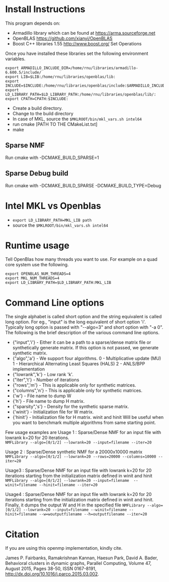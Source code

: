 Install Instructions
====================

This program depends on:

- Armadillo library which can be found at https://arma.sourceforge.net
- OpenBLAS https://github.com/xianyi/OpenBLAS
- Boost C++ libraries 1.55 http://www.boost.org/ Set Operations

Once you have installed these libraries set the following environment variables.

````
export ARMADILLO_INCLUDE_DIR=/home/rnu/libraries/armadillo-6.600.5/include/
export LIB=$LIB:/home/rnu/libraries/openblas/lib:
export INCLUDE=$INCLUDE:/home/rnu/libraries/openblas/include:$ARMADILLO_INCLUDE_DIR:
export LD_LIBRARY_PATH=$LD_LIBRARY_PATH:/home/rnu/libraries/openblas/lib/:
export CPATH=CPATH:$INCLUDE:
````

* Create a build directory. 
* Change to the build directory 
* In case of MKL, source the ````$MKLROOT/bin/mkl_vars.sh intel64````
* run cmake [PATH TO THE CMakeList.txt]
* make

Sparse NMF
---------
Run cmake with -DCMAKE_BUILD_SPARSE=1

Sparse Debug build
------------------
Run cmake with -DCMAKE_BUILD_SPARSE -DCMAKE_BUILD_TYPE=Debug

Intel MKL vs Openblas
=====================
- ````export LD_LIBRARY_PATH=MKL_LIB path````
- source the ````$MKLROOT/bin/mkl_vars.sh intel64````

Runtime usage
=============
Tell OpenBlas how many threads you want to use. For example on a quad core system use the following.

````
export OPENBLAS_NUM_THREADS=4
export MKL_NUM_THREADS=4
export LD_LIBRARY_PATH=$LD_LIBRARY_PATH:MKL_LIB
````

Command Line options
====================

The single alphabet is called short option and the string equivalent is called long option. 
For eg., "input" is the long equivalent of short option 'i'. Typically long option is passed
with "--algo=3" and short option with "-a 0". The following is the brief description of 
the various command line options. 

* {"input",'i'} - Either it can be a path to a sparse/dense 
matrix file or synthetically generate matrix. If this 
option is not passed, we generate synthetic matrix.
* {"algo",'a'} - We support four algorithms. 
  0 - Multiplicative update (MU)
  1 - Hierarchical Alternating Least Squares (HALS)
  2 - ANLS/BPP implementation  
* {"lowrank",'k'} - Low rank 'k'. 
* {"iter",'t'} - Number of iterations
* {"rows",'m'} - This is applicable only for synthetic matrices. 
* {"columns",'n'} - This is applicable only for synthetic matrices. 
* {'w'} - File name to dump W 
* {'h'} - File name to dump H matrix. 
* {"sparsity",'s'} - Density for the synthetic sparse matrix. 
* {'winit'} - Initialization file for W matrix. 
* {'hinit'} - Initialization file for H matrix. 
winit and hinit Will be useful when you want to benchmark
multiple algorithms from same starting point.

Few usage examples are
Usage 1 : Sparse/Dense NMF for an input file with lowrank k=20 for 20 iterations.  
````NMFLibrary --algo=[0/1/2] --lowrank=20 --input=filename --iter=20 ````

Usage 2 : Sparse/Dense synthetic NMF for a 20000x10000 matrix
````NMFLibrary --algo=[0/1/2] --lowrank=20 --rows=20000 --columns=10000 --iter=20 ````

Usage3 : Sparse/Dense NMF for an input file with lowrank k=20 for 20 iterations starting
from the initialization matrix defined in winit and hinit
````NMFLibrary --algo=[0/1/2] --lowrank=20 --input=filename  --winit=filename --hinit=filename --iter=20 ````

Usage4 : Sparse/Dense NMF for an input file with lowrank k=20 for 20 iterations starting
from the initialization matrix defined in winit and hinit. Finally, it dumps the output
W and H in the specified file
```` NMFLibrary --algo=[0/1/2] --lowrank=20 --input=filename --winit=filename --hinit=filename --w=woutputfilename --h=outputfilename --iter=20 ````

Citation
========

If you are using this openmp implementation, kindly cite.

James P. Fairbanks, Ramakrishnan Kannan, Haesun Park, David A. Bader, Behavioral clusters in dynamic graphs, Parallel Computing, Volume 47, August 2015, Pages 38-50, ISSN 0167-8191, http://dx.doi.org/10.1016/j.parco.2015.03.002.
